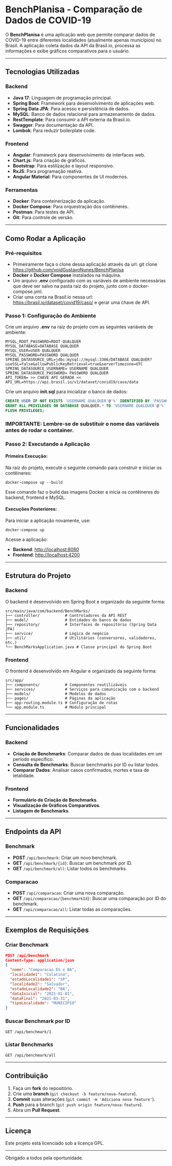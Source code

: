 # BenchPlanisa - Comparação de Dados de COVID-19

O **BenchPlanisa** é uma aplicação web que permite comparar dados de COVID-19 entre diferentes localidades (atualmente apenas municípios) no Brasil. A aplicação coleta dados da API da Brasil.io, processa as informações e exibe gráficos comparativos para o usuário.

---

## Tecnologias Utilizadas

### Backend

- **Java 17**: Linguagem de programação principal.
- **Spring Boot**: Framework para desenvolvimento de aplicações web.
- **Spring Data JPA**: Para acesso e persistência de dados.
- **MySQL**: Banco de dados relacional para armazenamento de dados.
- **RestTemplate**: Para consumir a API externa da Brasil.io.
- **Swagger**: Para documentação da API.
- **Lombok**: Para reduzir boilerplate code.

### Frontend

- **Angular**: Framework para desenvolvimento de interfaces web.
- **Chart.js**: Para criação de gráficos.
- **Bootstrap**: Para estilização e layout responsivo.
- **RxJS**: Para programação reativa.
- **Angular Material**: Para componentes de UI modernos.

### Ferramentas

- **Docker**: Para conteinerização da aplicação.
- **Docker Compose**: Para orquestração dos contêineres.
- **Postman**: Para testes de API.
- **Git**: Para controle de versão.

---

## Como Rodar a Aplicação

### Pré-requisitos

- Primeiramente faça o clone dessa aplicação através da url: git clone https://github.com/voidGustavoNunes/BenchPlanisa
- **Docker** e **Docker Compose** instalados na máquina.
- Um arquivo **.env** configurado com as variáveis de ambiente necessárias que deve ser salvo na pasta raiz do projeto, junto com o docker-compose.yml.
- Criar uma conta na Brasil.io nessa url: https://brasil.io/dataset/covid19/caso/ e gerar uma chave de API.

### Passo 1: Configuração do Ambiente

Crie um arquivo **.env** na raiz do projeto com as seguintes variáveis de ambiente:

```
MYSQL_ROOT_PASSWORD=ROOT QUALQUER
MYSQL_DATABASE=DATABASE QUALQUER
MYSQL_USER=USER QUALQUER
MYSQL_PASSWORD=PASSWORD QUALQUER
SPRING_DATASOURCE_URL=jdbc:mysql://mysql:3306/DATABASE QUALQUER?useSSL=false&allowPublicKeyRetrieval=true&serverTimezone=UTC
SPRING_DATASOURCE_USERNAME= USERNAME QUALQUER
SPRING_DATASOURCE_PASSWORD= PASSWORD QUALQUER
API_TOKEN= >> CHAVE API GERADA <<
API_URL=https://api.brasil.io/v1/dataset/covid19/caso/data
```

Crie um arquivo **init.sql** para inicializar o banco de dados:

```sql
CREATE USER IF NOT EXISTS 'USERNAME QUALQUER'@'%' IDENTIFIED BY 'PASSWORD QUALQUER';
GRANT ALL PRIVILEGES ON DATABASE QUALQUER.* TO 'USERNAME QUALQUER'@'%';
FLUSH PRIVILEGES;
```
### IMPORTANTE: Lembre-se de substituir o nome das variáveis antes de rodar o container.

### Passo 2: Executando a Aplicação

#### Primeira Execução:

Na raiz do projeto, execute o seguinte comando para construir e iniciar os contêineres:

```
docker-compose up --build
```

Esse comando faz o build das imagens Docker e inicia os contêineres do backend, frontend e MySQL.

#### Execuções Posteriores:

Para iniciar a aplicação novamente, use:

```
docker-compose up
```

Acesse a aplicação:

- **Backend**: [http://localhost:8080](http://localhost:8080)
- **Frontend**: [http://localhost:4200](http://localhost:4200)

---

## Estrutura do Projeto

### Backend

O backend é desenvolvido em Spring Boot e organizado da seguinte forma:

```
src/main/java/com/backend/BenchMarks/
├── controller/           # Controladores da API REST
├── model/                # Entidades do banco de dados
├── repository/           # Interfaces de repositório (Spring Data JPA)
├── service/              # Lógica de negócio
├── util/                 # Utilitários (conversores, validadores, etc.)
└── BenchMarksApplication.java # Classe principal do Spring Boot
```

### Frontend

O frontend é desenvolvido em Angular e organizado da seguinte forma:

```
src/app/
├── components/           # Componentes reutilizáveis
├── services/             # Serviços para comunicação com o backend
├── models/               # Modelos de dados
├── pages/                # Páginas da aplicação
├── app-routing.module.ts # Configuração de rotas
└── app.module.ts         # Módulo principal
```

---

## Funcionalidades

### Backend

- **Criação de Benchmarks**: Comparar dados de duas localidades em um período específico.
- **Consulta de Benchmarks**: Buscar benchmarks por ID ou listar todos.
- **Comparar Dados**: Analisar casos confirmados, mortes e taxa de letalidade.

### Frontend

- **Formulário de Criação de Benchmarks**.
- **Visualização de Gráficos Comparativos**.
- **Listagem de Benchmarks**.

---

## Endpoints da API

### Benchmark

- **POST** `/api/benchmark`: Criar um novo benchmark.
- **GET** `/api/benchmark/{id}`: Buscar um benchmark por ID.
- **GET** `/api/benchmark/all`: Listar todos os benchmarks.

### Comparacao

- **POST** `/api/comparacao`: Criar uma nova comparação.
- **GET** `/api/comparacao/{benchmarkId}`: Buscar uma comparação por ID do benchmark.
- **GET** `/api/comparacao/all`: Listar todas as comparações.

---

## Exemplos de Requisições

### Criar Benchmark

```json
POST /api/benchmark
Content-Type: application/json
{
  "nome": "Comparacao ES x BA",
  "localidade1": "Colatina",
  "estadoLocalidade1": "SP",
  "localidade2": "Salvador",
  "estadoLocalidade2": "BA",
  "dataInicial": "2021-01-01",
  "dataFinal": "2021-03-31",
  "tipoLocalidade": "MUNICIPIO"
}
```

### Buscar Benchmark por ID

```
GET /api/benchmark/1
```

### Listar Benchmarks

```
GET /api/benchmark/all
```

---

## Contribuição

1. Faça um **fork** do repositório.
2. Crie uma **branch** (`git checkout -b feature/nova-feature`).
3. **Commit** suas alterações (`git commit -m 'Adiciona nova feature'`).
4. **Push** para a branch (`git push origin feature/nova-feature`).
5. Abra um **Pull Request**.

---

## Licença

Este projeto está licenciado sob a licença GPL.

---

Obrigado a todos pela oportunidade.
